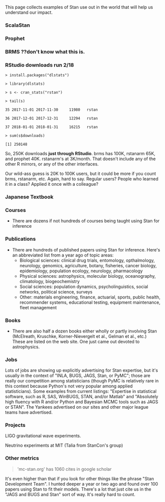 This page collects examples of Stan use out in the world that will help us understand our impact. 


### ScalaStan 
### Prophet 
### BRMS ??don't know what this is.


### RStudio downloads run 2/18 

`> install.packages("dlstats")`

`> library(dlstats)`

`> s <- cran_stats("rstan")`

`> tail(s)`

`35 2017-11-01 2017-11-30     11980   rstan`

`36 2017-12-01 2017-12-31     12294   rstan`

`37 2018-01-01 2018-01-31     16215   rstan`

`> sum(s$downloads)`

`[1] 250148`


So, 250K downloads **just through RStudio**.  brms has 100K,
rstanarm 65K, and prophet 40K.  rstanarm's at 3K/month.  That
doesn't include any of the other R mirrors, or any of the other
interfaces.

Our wild-ass guess is 20K to 100K users, but it could be more
if you count brms, rstanarm, etc.  Again, hard to say.  Regular
users?  People who learned it in a class?  Applied it once with
a colleague?

### Japanese Textbook

### Courses 
* There are dozens if not hundreds of courses being taught
using Stan for inference

### Publications
* There are hundreds of published papers using Stan
for inference.  Here's an abbreviated list from a year ago of topic areas:
  - Biological sciences: clinical drug trials, entomology, opthalmology,
      neurology, genomics, agriculture, botany, fisheries, cancer biology,
      epidemiology, population ecology, neurology, pharmacology
  - Physical sciences: astrophysics, molecular biology, oceanography,
      climatology, biogeochemistry
  - Social sciences: population dynamics, psycholinguistics, social networks,
      political science, surveys
  - Other: materials engineering, finance, actuarial, sports, public health,
      recommender systems, educational testing, equipment maintenance,
      fleet management

### Books
* There are also half a dozen books either wholly or partly involving
Stan (McElreath, Kruschke, Korner-Nievergelt et al., Gelman et al., etc.)
These are listed on the web site.  One just came out devoted to astrophysics.

### Jobs
Lots of jobs are showing up explicitly advertising for Stan
expertise, but it's usually in the context of "INLA, BUGS, JAGS, Stan,
or PyMC";  those are really our competition among statisticians (though
PyMC is relatively rare in this context because Python's not very popular
among applied statisticians).  Some examples from current listings:
"Expertise in statistical software, such as R, SAS, WinBUGS, STAN,
and/or Matlab" and "Absolutely high fluency with R and/or Python and
Bayesian MCMC tools such as JAGS or STAN".  The Yankees advertised on
our sites and other major league teams have advertised.  

### Projects

LIGO gravitational wave experiments. 

Neutrino experiments at MIT (Talia from StanCon's group)

### Other metrics

> 'mc-stan.org' has 1060 cites in google scholar

It's even higher than that if you look for other things like
the phrase "Stan Development Team".  I hunted deeper a year or
two ago and found over 100 papers using Stan to fit their models.
There's a lot that just cite us in the "JAGS and BUGS and Stan" sort
of way.   It's really hard to count.